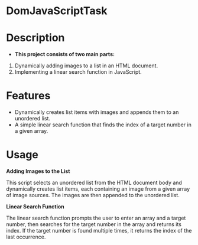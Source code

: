 # DomJavaScriptTask

# Description

- **This project consists of two main parts:**

1. Dynamically adding images to a list in an HTML document.
2. Implementing a linear search function in JavaScript.

# Features

- Dynamically creates list items with images and appends them to an unordered list.
- A simple linear search function that finds the index of a target number in a given array.

# Usage

**Adding Images to the List**

This script selects an unordered list from the HTML document body and dynamically creates list items, each containing an image from a given array of image sources. The images are then appended to the unordered list.

**Linear Search Function**

The linear search function prompts the user to enter an array and a target number, then searches for the target number in the array and returns its index. If the target number is found multiple times, it returns the index of the last occurrence.
